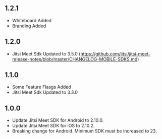## 1.2.1
* Whiteboard Added
* Branding Added

## 1.2.0
* Jitsi Meet Sdk Updated to 3.5.0 (https://github.com/jitsi/jitsi-meet-release-notes/blob/master/CHANGELOG-MOBILE-SDKS.md)

## 1.1.0
* Some Feature Flasgs Added
* Jitsi Meet Sdk Updated to 3.3.0

## 1.0.0
* Update Jitsi Meet SDK for Android to 2.10.0.
* Update Jitsi Meet SDK for iOS to 2.10.2.
* Breaking change for Android. Minimum SDK must be increased to 23.
